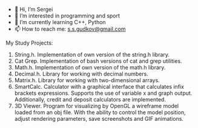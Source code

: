 - 👋 Hi, I’m Sergei
- 👀 I’m interested in programming and sport
- 🌱 I’m currently learning С++, Python
- 📫 How to reach me: s.s.gudkov@gmail.com

My Study Projects:
1. String.h. Implementation of own version of the string.h library.
2. Cat Grep. Implementation of bash versions of cat and grep utilities.
3. Math.h. Implementation of own version of the math.h library.
4. Decimal.h. Library for working with decimal numbers.
5. Matrix.h. Library for working with two-dimensional arrays.
6. SmartCalc. Сalculator with a graphical interface that calculates infix brackets expressions. Supports the use of variable x and graph output. Additionally, credit and deposit calculators are implemented.
7. 3D Viewer.  Program for visualizing by OpenGL a wireframe model loaded from an obj file. With the ability to control the model position, adjust rendering parameters, save screenshots and GIF animations.
